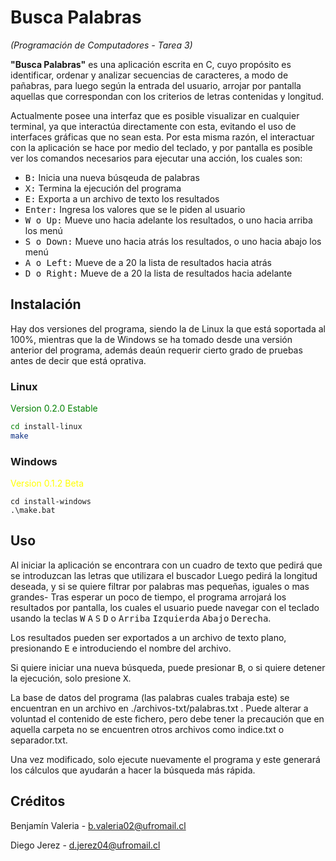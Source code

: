 <h1><b> Busca Palabras </b></h1>
<i>(Programación de Computadores - Tarea 3)</i>
<p></p>
<p><b>"Busca Palabras"</b> es una aplicación escrita en C, cuyo propósito es identificar, ordenar y analizar secuencias de caracteres, a modo de pañabras, para luego según la entrada del usuario, arrojar por pantalla aquellas que correspondan con los criterios de letras contenidas y longitud.
  
 Actualmente posee una interfaz que es posible visualizar en cualquier terminal, ya que interactúa directamente con esta, evitando el uso de interfaces gráficas que no sean esta. Por esta misma razón, el interactuar con la aplicación se hace por medio del teclado, y por pantalla es posible ver los comandos necesarios para ejecutar una acción, los cuales son:</p>
<ul>
  <li><kbd>B:</kbd> Inicia una nueva búsqeuda de palabras</li>
  <li><kbd>X:</kbd> Termina la ejecución del programa</li>
  <li><kbd>E:</kbd> Exporta a un archivo de texto los resultados</li>
   <li><kbd>Enter:</kbd> Ingresa los valores que se le piden al usuario</li>
  <li><kbd>W o Up:</kbd> Mueve uno hacia adelante los resultados, o uno hacia arriba los menú</li>
  <li><kbd>S o Down:</kbd> Mueve uno hacia atrás los resultados, o uno hacia abajo los menú</li>
  <li><kbd>A o Left:</kbd> Mueve de a 20 la lista de resultados hacia atrás</li>
  <li><kbd>D o Right:</kbd> Mueve de a 20 la lista de resultados hacia adelante</li>
</ul>

## Instalación

Hay dos versiones del programa, siendo la de Linux la que está soportada al 100%, mientras que la de Windows se ha tomado desde una versión anterior del programa, además deaún requerir cierto grado de pruebas antes de decir que está oprativa.

<h3>Linux</h3> <font color="green">Version 0.2.0 Estable</font>

```bash
cd install-linux
make
```

<h3>Windows</h3> <font color="yellow">Version 0.1.2 Beta</font>

```batch
cd install-windows
.\make.bat
```

## Uso

Al iniciar la aplicación se encontrara con un cuadro de texto que pedirá que se introduzcan las letras que utilizara el buscador
Luego pedirá la longitud deseada, y si se quiere filtrar por palabras mas pequeñas, iguales o mas grandes-
Tras esperar un poco de tiempo, el programa arrojará los resultados por pantalla, los cuales el usuario puede navegar con el teclado usando la teclas <kbd>W</kbd> <kbd>A</kbd> <kbd>S</kbd> <kbd>D</kbd> o <kbd>Arriba</kbd> <kbd>Izquierda</kbd> <kbd>Abajo</kbd> <kbd>Derecha</kbd>.

Los resultados pueden ser exportados a un archivo de texto plano, presionando <kbd>E</kbd> e introduciendo el nombre del archivo.

Si quiere iniciar una nueva búsqueda, puede presionar <kbd>B</kbd>, o si quiere detener la ejecución, solo presione <kbd>X</kbd>.

La base de datos del programa (las palabras cuales trabaja este) se encuentran en un archivo en ./archivos-txt/palabras.txt . Puede alterar a voluntad el contenido de este fichero, pero debe tener la precaución que en aquella carpeta no se encuentren otros archivos como indice.txt o separador.txt.

Una vez modificado, solo ejecute nuevamente el programa y este generará los cálculos que ayudarán a hacer la búsqueda más rápida.
## Créditos

Benjamín Valeria - b.valeria02@ufromail.cl

Diego Jerez - d.jerez04@ufromail.cl
